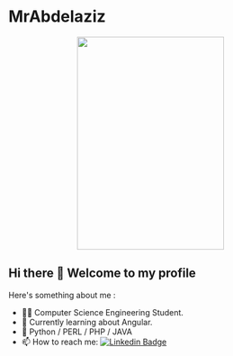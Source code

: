 # MrAbdelaziz
<p align="center"><img src="https://www.pinclipart.com/picdir/big/528-5281773_young-people-clipart-man-on-laptop-cartoon-png.png" width="261" height="378" /> </p>

## Hi there 👋  Welcome to my profile

Here's something about me :

- 💁‍♀️ Computer Science Engineering Student. 
- 📖 Currently learning about Angular.
- 💙 Python / PERL / PHP / JAVA
- 📫 How to reach me: [![Linkedin Badge](https://img.shields.io/badge/-LinkedIn-blue?style=flat-square&logo=Linkedin&logoColor=white&link=https://www.linkedin.com/in/gaurav-kumar-yadav/)](https://www.linkedin.com/in/abdelazizelouahab/)
